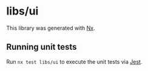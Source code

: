 # libs/ui

This library was generated with [Nx](https://nx.dev).

## Running unit tests

Run `nx test libs/ui` to execute the unit tests via [Jest](https://jestjs.io).

